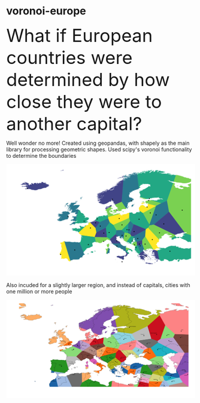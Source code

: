 # voronoi-europe
<html>
  <head>
    <font size = "7">What if European countries were determined by how close they were to another capital?
    </font>
  </head>
  
  <body>
    <p>
      Well wonder no more! Created using geopandas, with shapely as the main library for processing geometric shapes. Used scipy's voronoi functionality to determine the boundaries
  </p>
  <img src = "europe voronoi.png">
    <p>
      Also incuded for a slightly larger region, and instead of capitals, cities with one million or more people
  </p>
  <img src = "onemil.png">
  </body>
  


</html>
